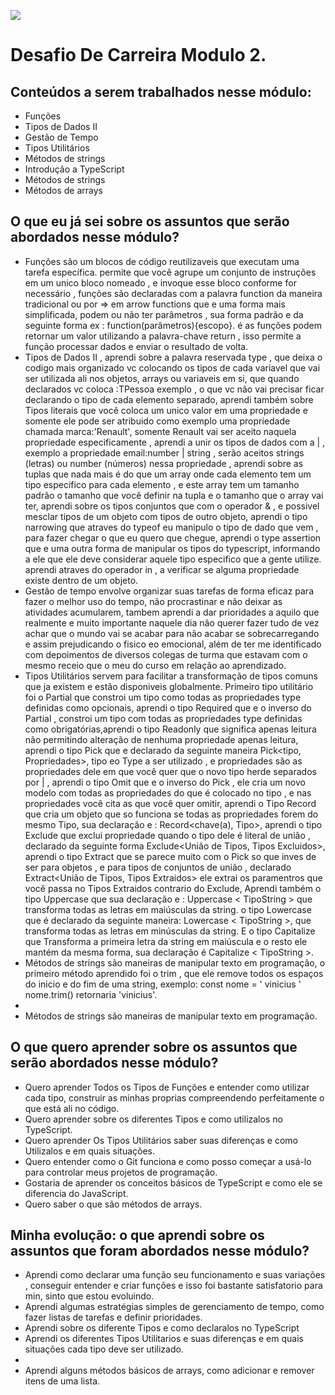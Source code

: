 ![](https://i.imgur.com/xG74tOh.png)

# Desafio De Carreira Modulo 2.

## Conteúdos a serem trabalhados nesse módulo:

- Funções 
- Tipos de Dados II 
- Gestão de Tempo 
- Tipos Utilitários 
- Métodos de strings
- Introdução a TypeScript
- Métodos de strings
- Métodos de arrays

## O que eu já sei sobre os assuntos que serão abordados nesse módulo?

- Funções são um blocos de código reutilizaveis que executam uma tarefa específica. permite que você agrupe um conjunto de instruções em um unico bloco nomeado , e invoque esse bloco conforme for necessário , funções são declaradas com a palavra function da maneira tradicional  ou por => em arrow functions que e uma forma mais simplificada, podem ou não ter parâmetros , sua forma padrão e da seguinte forma ex : function(parâmetros){escopo}. é as funções podem retornar um valor utilizando a palavra-chave return , isso permite a função processar dados e enviar o resultado de volta.   
- Tipos de Dados II , aprendi sobre a palavra reservada type , que deixa o codigo mais organizado vc colocando os tipos de cada variavel que vai ser utilizada ali nos objetos, arrays ou variaveis em si, que quando declarados vc coloca :TPessoa exemplo , o que vc não vai precisar ficar declarando o tipo de cada elemento separado, aprendi também sobre Tipos literais que você coloca um unico valor em uma propriedade e somente ele pode ser atribuido como exemplo uma propriedade chamada marca:'Renault', somente Renault vai ser aceito naquela propriedade especificamente , aprendi a unir os tipos de dados com a | , exemplo a propriedade email:number | string  , serão aceitos strings (letras) ou number (números) nessa propriedade , aprendi sobre as tuplas que nada mais é do que um array onde cada elemento tem um tipo especifico para cada elemento , e este array tem um tamanho padrão o tamanho que você definir na tupla e o tamanho que o array vai ter, aprendi sobre os tipos conjuntos que com o operador & , e possivel mesclar tipos de um objeto com tipos de outro objeto, aprendi o tipo narrowing que atraves do typeof eu manipulo o tipo de dado que vem , para fazer chegar o que eu quero que chegue, aprendi o type assertion que e uma outra forma de manipular os tipos do typescript, informando a ele que ele deve considerar aquele tipo especifico que a gente utilize. aprendi atraves do operador in , a verificar se alguma propriedade existe dentro de um objeto. 
- Gestão de tempo envolve organizar suas tarefas de forma eficaz para fazer o melhor uso do tempo, não procrastinar e não deixar as atividades acumularem, tambem aprendi a dar prioridades a aquilo que realmente e muito importante naquele dia não querer fazer tudo de vez achar que o mundo vai se acabar para não acabar se sobrecarregando e assim prejudicando o fisico eo emocional, além de ter me identificado com depoimentos de diversos colegas de turma que estavam com o mesmo receio que o meu do curso em relação ao aprendizado. 
- Tipos Utilitários servem para facilitar a transformação de tipos comuns que ja existem e estão disponiveis globalmente. Primeiro tipo utilitário foi o Partial que constroi um tipo como todas as propriedades type definidas como opcionais, aprendi o tipo Required que e o inverso do Partial , constroi um tipo com todas as propriedades type definidas como obrigatórias,aprendi o tipo Readonly que significa apenas leitura não permitindo alteração de nenhuma propriedade apenas leitura, aprendi o tipo Pick que e declarado da seguinte maneira Pick<tipo, Propriedades>, tipo eo Type a ser utilizado , e propriedades são as propriedades dele em que você quer que o novo tipo herde separados por | , aprendi o tipo Omit que e o inverso do Pick , ele cria um novo modelo com todas as propriedades do que é colocado no tipo , e nas propriedades você cita as que você quer omitir, aprendi o Tipo Record que cria um objeto que  so funciona se todas as propriedades forem do mesmo Tipo, sua declaração e : Record<chave(a), Tipo>, aprendi o tipo Exclude que exclui propriedade quando o tipo dele é literal de união , declarado da seguinte forma Exclude<União de Tipos, Tipos Excluidos>, aprendi o tipo Extract que se parece muito com o Pick so que inves de ser para objetos , e para tipos de conjuntos de união , declarado Extract<União de Tipos, Tipos Extraidos> ele extrai os paramentros que você passa no Tipos Extraidos contrario do Exclude, Aprendi também o tipo Uppercase que sua declaração e : Uppercase < TipoString > que transforma todas as letras em maiúsculas da string. o tipo Lowercase que é declarado da seguinte maneira: Lowercase < TipoString >, que transforma todas as letras em minúsculas da string. E o tipo Capitalize que Transforma a primeira letra da string em maiúscula e o resto ele mantém da mesma forma, sua declaração é Capitalize < TipoString >.
- Métodos de strings são maneiras de manipular texto em programação, o primeiro método aprendido foi o trim , que ele remove todos os espaços do inicio e do fim de uma string, exemplo: const nome = ' vinicius ' nome.trim() retornaria 'vinicius'. 
- 
- Métodos de strings são maneiras de manipular texto em programação.

## O que quero aprender sobre os assuntos que serão abordados nesse módulo?

- Quero aprender Todos os Tipos de Funções e entender como utilizar cada tipo, construir as minhas proprias compreendendo perfeitamente o que está ali no código. 
- Quero aprender sobre os diferentes Tipos e como utilizalos no TypeScript. 
- Quero aprender Os Tipos Utilitários saber suas diferenças e como Utilizalos e em quais situações. 
- Quero entender como o Git funciona e como posso começar a usá-lo para controlar meus projetos de programação.
- Gostaria de aprender os conceitos básicos de TypeScript e como ele se diferencia do JavaScript.
- Quero saber o que são métodos de arrays.

## Minha evolução: o que aprendi sobre os assuntos que foram abordados nesse módulo?

- Aprendi como declarar uma função seu funcionamento e suas variações , conseguir entender e criar funções e isso foi bastante satisfatorio para min, sinto que estou evoluindo. 
- Aprendi algumas estratégias simples de gerenciamento de tempo, como fazer listas de tarefas e definir prioridades.
- Aprendi sobre os diferente Tipos e como declaralos no TypeScript 
- Aprendi os diferentes Tipos Utilitarios e suas diferenças e em quais situações cada tipo deve ser utilizado. 
- 
- Aprendi alguns métodos básicos de arrays, como adicionar e remover itens de uma lista.
